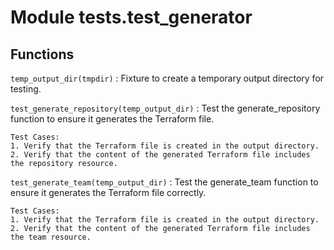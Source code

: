 Module tests.test_generator
===========================

Functions
---------

`temp_output_dir(tmpdir)`
:   Fixture to create a temporary output directory for testing.

`test_generate_repository(temp_output_dir)`
:   Test the generate_repository function to ensure it generates the Terraform file.
    
    Test Cases:
    1. Verify that the Terraform file is created in the output directory.
    2. Verify that the content of the generated Terraform file includes the repository resource.

`test_generate_team(temp_output_dir)`
:   Test the generate_team function to ensure it generates the Terraform file correctly.
    
    Test Cases:
    1. Verify that the Terraform file is created in the output directory.
    2. Verify that the content of the generated Terraform file includes the team resource.